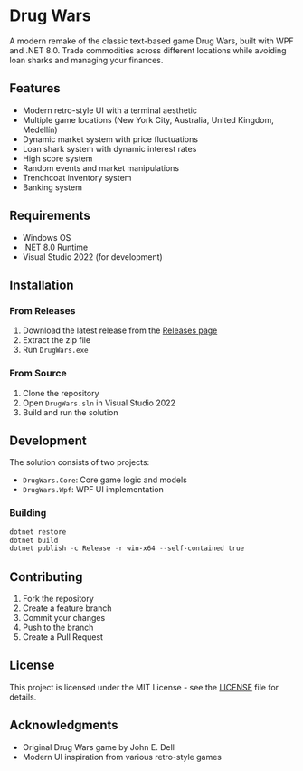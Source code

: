 # Drug Wars

A modern remake of the classic text-based game Drug Wars, built with WPF and .NET 8.0. Trade commodities across different locations while avoiding loan sharks and managing your finances.

## Features

- Modern retro-style UI with a terminal aesthetic
- Multiple game locations (New York City, Australia, United Kingdom, Medellín)
- Dynamic market system with price fluctuations
- Loan shark system with dynamic interest rates
- High score system
- Random events and market manipulations
- Trenchcoat inventory system
- Banking system

## Requirements

- Windows OS
- .NET 8.0 Runtime
- Visual Studio 2022 (for development)

## Installation

### From Releases
1. Download the latest release from the [Releases page](https://github.com/yourusername/DrugWars/releases)
2. Extract the zip file
3. Run `DrugWars.exe`

### From Source
1. Clone the repository
2. Open `DrugWars.sln` in Visual Studio 2022
3. Build and run the solution

## Development

The solution consists of two projects:
- `DrugWars.Core`: Core game logic and models
- `DrugWars.Wpf`: WPF UI implementation

### Building

```powershell
dotnet restore
dotnet build
dotnet publish -c Release -r win-x64 --self-contained true
```

## Contributing

1. Fork the repository
2. Create a feature branch
3. Commit your changes
4. Push to the branch
5. Create a Pull Request

## License

This project is licensed under the MIT License - see the [LICENSE](LICENSE) file for details.

## Acknowledgments

- Original Drug Wars game by John E. Dell
- Modern UI inspiration from various retro-style games 